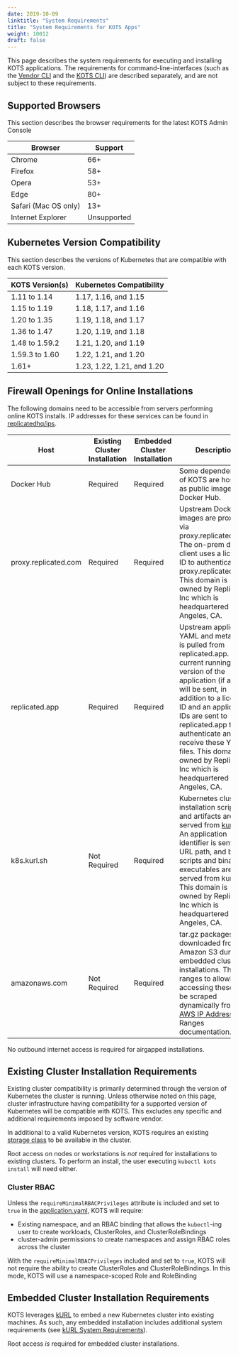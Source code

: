 ```yaml
---
date: 2019-10-09
linktitle: "System Requirements"
title: "System Requirements for KOTS Apps"
weight: 10012
draft: false
---
```


This page describes the system requirements for executing and installing KOTS applications.
The requirements for command-line-interfaces (such as the [Vendor CLI](/vendor/cli/getting-started) and the [KOTS CLI](/kots-cli/getting-started)) are described separately, and are not subject to these requirements.

## Supported Browsers

This section describes the browser requirements for the latest KOTS Admin Console

| Browser              | Support     |
|----------------------|-------------|
| Chrome               | 66+         |
| Firefox              | 58+         |
| Opera                | 53+         |
| Edge                 | 80+         |
| Safari (Mac OS only) | 13+         |
| Internet Explorer    | Unsupported |

## Kubernetes Version Compatibility

This section describes the versions of Kubernetes that are compatible with each KOTS version.

| KOTS Version(s) | Kubernetes Compatibility |
|-----------------|--------------------------|
| 1.11 to 1.14    | 1.17, 1.16, and 1.15     |
| 1.15 to 1.19    | 1.18, 1.17, and 1.16     |
| 1.20 to 1.35    | 1.19, 1.18, and 1.17     |
| 1.36 to 1.47    | 1.20, 1.19, and 1.18     |
| 1.48 to 1.59.2  | 1.21, 1.20, and 1.19     |
| 1.59.3 to 1.60  | 1.22, 1.21, and 1.20     |
| 1.61+           | 1.23, 1.22, 1.21, and 1.20     |

## Firewall Openings for Online Installations

The following domains need to be accessible from servers performing online KOTS installs.
IP addresses for these services can be found in [replicatedhq/ips](https://github.com/replicatedhq/ips/blob/master/ip_addresses.json).

| Host                 | Existing Cluster Installation | Embedded Cluster Installation | Description                                                                                                                                                                                                                                                                                                                                                |
|----------------------|-------------------------------|-------------------------------|------------------------------------------------------------------------------------------------------------------------------------------------------------------------------------------------------------------------------------------------------------------------------------------------------------------------------------------------------------|
| Docker Hub           | Required                      | Required                      | Some dependencies of KOTS are hosted as public images in Docker Hub.                                                                                                                                                                                                                                                                                       |
| proxy.replicated.com | Required                      | Required                      | Upstream Docker images are proxied via proxy.replicated.com. The on-prem docker client uses a license ID to authenticate to proxy.replicated.com. This domain is owned by Replicated, Inc which is headquartered in Los Angeles, CA.                                                                                                                       |
| replicated.app       | Required                      | Required                      | Upstream application YAML and metadata is pulled from replicated.app. The current running version of the application (if any) will be sent, in addition to a license ID and an application IDs are sent to replicated.app to authenticate and receive these YAML files. This domain is owned by Replicated, Inc which is headquartered in Los Angeles, CA. |
| k8s.kurl.sh          | Not Required                  | Required                      | Kubernetes cluster installation scripts and artifacts are served from [kurl.sh](https://kurl.sh). An application identifier is sent in a URL path, and bash scripts and binary executables are served from kurl.sh. This domain is owned by Replicated, Inc which is headquartered in Los Angeles, CA.                                                     |
| amazonaws.com        | Not Required                  | Required                      | tar.gz packages are downloaded from Amazon S3 during embedded cluster installations. The IP ranges to allowlist for accessing these can be scraped dynamically from the [AWS IP Address](https://docs.aws.amazon.com/general/latest/gr/aws-ip-ranges.html#aws-ip-download) Ranges documentation.                                                           |

No outbound internet access is required for airgapped installations.

## Existing Cluster Installation Requirements

Existing cluster compatibility is primarily determined through the version of Kubernetes the cluster is running.
Unless otherwise noted on this page, cluster infrastructure having compatibility for a supported version of Kubernetes will be compatible with KOTS.
This excludes any specific and additional requirements imposed by software vendor.

In additional to a valid Kubernetes version, KOTS requires an existing [storage class](https://kubernetes.io/docs/concepts/storage/storage-classes/) to be available in the cluster.

Root access on nodes or workstations is *not* required for installations to existing clusters. To perform an install, the user executing `kubectl kots install` will need either.

### Cluster RBAC

Unless the `requireMinimalRBACPrivileges` attribute is included and set to `true` in the [application.yaml](/reference/v1beta1/application/), KOTS will require:

- Existing namespace, and an RBAC binding that allows the `kubectl`-ing user to create workloads, ClusterRoles, and ClusterRoleBindings
- cluster-admin permissions to create namespaces and assign RBAC roles across the cluster

With the `requireMinimalRBACPrivileges` included and set to `true`, KOTS will not require the ability to create ClusterRoles and ClusterRoleBindings.
In this mode, KOTS will use a namespace-scoped Role and RoleBinding

## Embedded Cluster Installation Requirements

KOTS leverages [kURL](https://kurl.sh/) to embed a new Kubernetes cluster into existing machines.
As such, any embedded installation includes additional system requirements (see [kURL System Requirements](https://kurl.sh/docs/install-with-kurl/system-requirements)).

Root access *is* required for embedded cluster installations.
